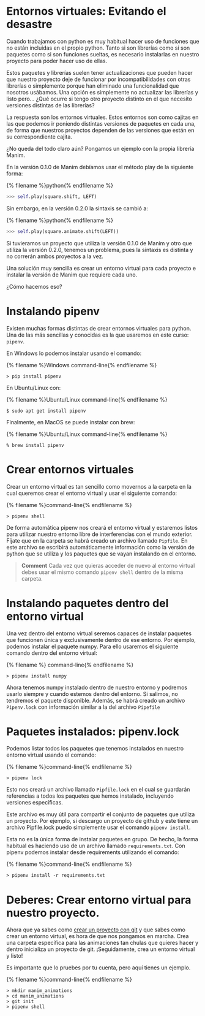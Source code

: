 # Entornos virtuales: Evitando el desastre

Cuando trabajamos con python es muy habitual hacer uso de funciones que no están incluidas en el propio python. Tanto si son librerías como si son paquetes como si son funciones sueltas, es necesario instalarlas en nuestro proyecto para poder hacer uso de ellas. 

Estos paquetes y librerías suelen tener actualizaciones que pueden hacer que nuestro proyecto deje de funcionar por incompatibilidades con otras librerías o simplemente porque han eliminado una funcionalidad que nosotros usábamos. Una opción es simplemente no actualizar las librerías y listo pero... ¿Qué ocurre si tengo otro proyecto distinto en el que necesito versiones distintas de las librerías?

La respuesta son los entornos virtuales. Estos entornos son como cajitas en las que podemos ir poniendo distintas versiones de paquetes en cada una, de forma que nuestros proyectos dependen de las versiones que están en su correspondiente cajita. 


¿No queda del todo claro aún? Pongamos un ejemplo con la propia librería Manim. 

En la versión 0.1.0 de Manim debíamos usar el método play de la siguiente forma: 

{% filename %}python{% endfilename %}
```python
>>> self.play(square.shift, LEFT)
```

Sin embargo, en la versión 0.2.0 la sintaxis se cambió a:

{% filename %}python{% endfilename %}
```python
>>> self.play(square.animate.shift(LEFT))
```

Si tuvieramos un proyecto que utiliza la versión 0.1.0 de Manim y otro que 
utiliza la versión 0.2.0, tenemos un problema, pues la sintaxis es distinta y no correrán ambos proyectos a la vez. 

Una solución muy sencilla es crear un entorno virtual para cada proyecto e instalar la versión de Manim que requiere cada uno. 

¿Cómo hacemos eso?

# Instalando pipenv

Existen muchas formas distintas de crear entornos virtuales para python. Una de las más sencillas y conocidas es la que usaremos en este curso: `pipenv`.

En Windows lo podemos instalar usando el comando:

{% filename %}Windows command-line{% endfilename %}
```command-line
> pip install pipenv
```

En Ubuntu/Linux con:

{% filename %}Ubuntu/Linux command-line{% endfilename %}
```command-line
$ sudo apt get install pipenv
```

Finalmente, en MacOS se puede instalar con brew:

{% filename %}Ubuntu/Linux command-line{% endfilename %}
```command-line
% brew install pipenv
```

# Crear entornos virtuales

Crear un entorno virtual es tan sencillo como movernos a la carpeta en la cual queremos crear el entorno virtual y usar el siguiente comando:

{% filename %}command-line{% endfilename %}
```command-line
> pipenv shell
```

De forma automática pipenv nos creará el entorno virtual y estaremos listos para utilizar nuestro entorno libre de interferencias con el mundo exterior. Fíjate que en la carpeta se habrá creado un archivo llamado `Pipfile`. En este archivo se escribirá automáticamente información como la versión de python que se utiliza y los paquetes que se vayan instalando en el entorno.

> **Comment** Cada vez que quieras acceder de nuevo al entorno virtual debes usar el mismo comando `pipenv shell` dentro de la misma carpeta. 

# Instalando paquetes dentro del entorno virtual

Una vez dentro del entorno virtual seremos capaces de instalar paquetes que funcionen única y exclusivamente dentro de ese entorno. Por ejemplo, podemos instalar el paquete numpy. Para ello usaremos el siguiente comando dentro del entorno virtual:

{% filename %} command-line{% endfilename %}
```command-line
> pipenv install numpy
```

Ahora tenemos numpy instalado dentro de nuestro entorno y podremos usarlo siempre y cuando estemos dentro del entorno. Si salimos, no tendremos el paquete disponible. Además, se habrá creado un archivo `Pipenv.lock` con información similar a la del archivo `Pipefile`

# Paquetes instalados: pipenv.lock

Podemos listar todos los paquetes que tenemos instalados en nuestro entorno virtual usando el comando:

{% filename %}command-line{% endfilename %}
```command-line
> pipenv lock
```

Esto nos creará un archivo llamado `Pipfile.lock` en el cual se guardarán referencias a todos los paquetes que hemos instalado, incluyendo versiones específicas. 

Este archivo es muy útil para compartir el conjunto de paquetes que utiliza un proyecto. Por ejemplo, si descargo un proyecto de github y este tiene un archivo Pipfile.lock puedo simplemente usar el comando `pipenv install`.


Esta no es la única forma de instalar paquetes en grupo. De hecho, la forma habitual es haciendo uso de un archivo llamado `requirements.txt`. Con pipenv podemos instalar desde requirements utilizando el comando:


{% filename %}command-line{% endfilename %}
```command-line
> pipenv install -r requirements.txt 
```


# Deberes: Crear entorno virtual para nuestro proyecto. 

Ahora que ya sabes como [crear un proyecto con git](intro_to_git.md) y que sabes como crear un entorno virtual, es hora de que nos pongamos en marcha. Crea una carpeta específica para las animaciones tan chulas que quieres hacer y dentro inicializa un proyecto de git. ¡Seguidamente, crea un entorno virtual y listo!

Es importante que lo pruebes por tu cuenta, pero aquí tienes un ejemplo.

{% filename %}command-line{% endfilename %}
 ```command-line
 > mkdir manim_animations
 > cd manim_animations
 > git init
 > pipenv shell
 ```
